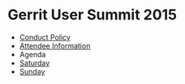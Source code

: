# Gerrit User Summit 2015

* [Conduct Policy](/conduct-policy.md)
* [Attendee Information](/welcome.md)
* Agenda
* [Saturday](/sat.md)
* [Sunday](/sun.md)

[home]: /index.md
[logo]: images/diffy45.png

